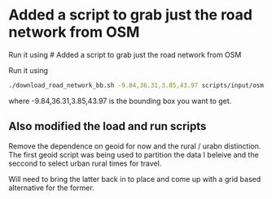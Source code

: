 # Added a script to grab just the road network from OSM

Run it using # Added a script to grab just the road network from OSM

Run it using
```bash
./download_road_network_bb.sh -9.84,36.31,3.85,43.97 scripts/input/osm.os
```

where -9.84,36.31,3.85,43.97 is the bounding box you want to get.


## Also modified the load and run scripts

Remove the dependence on geoid for now and the rural / urabn distinction.
The first geoid script was being used to partition the data I beleive
and the seccond to select urban rural times for travel.


Will need to bring the latter back in to place and come up with a grid based alternative
for the former.
